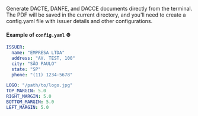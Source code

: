 
Generate DACTE, DANFE, and DACCE documents directly from the terminal. The PDF will be saved in the current directory, and you'll need to create a config.yaml file with issuer details and other configurations.

#### Example of `config.yaml` ⚙️

```yaml
ISSUER:
  name: "EMPRESA LTDA"
  address: "AV. TEST, 100"
  city: "SÃO PAULO"
  state: "SP"
  phone: "(11) 1234-5678"

LOGO: "/path/to/logo.jpg"
TOP_MARGIN: 5.0
RIGHT_MARGIN: 5.0
BOTTOM_MARGIN: 5.0
LEFT_MARGIN: 5.0
```
